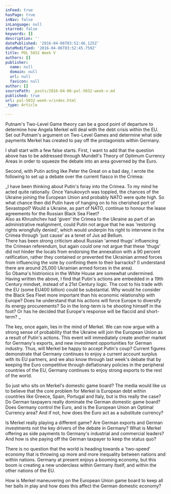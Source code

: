 ```yaml
---
inFeed: true
hasPage: true
inNav: false
inLanguage: null
starred: false
keywords: []
description: ''
datePublished: '2016-04-06T03:52:46.125Z'
dateModified: '2016-04-06T03:52:45.759Z'
title: POL 5032 Week V
authors: []
publisher:
  name: null
  domain: null
  url: null
  favicon: null
author: []
sourcePath: _posts/2016-04-06-pol-5032-week-v.md
published: true
url: pol-5032-week-v/index.html
_type: Article

---
```

Putnam's Two-Level Game theory can be a good point of departure to determine how Angela Merkel will deal with the debt crisis within the EU.  Set out Putnam's argument on Two-Level Games and determine what side payments Merkel has created to pay off the protagonists within Germany.

I shall start with a few false starts.  First, I want to add that the question above has to be addressed through Mundell's Theory of Optimum Currency Areas in order to squeeze the debate into an area governed by the Euro.

Second, with Putin acting like Peter the Great on a bad day, I wrote the following to set up a debate over the current fiasco in the Crimea:

_I have been thinking about Putin's foray into the Crimea.  To my mind he acted quite rationally. Once Yanukovych was toppled, the chances of the Ukraine joining the European Union and probably NATO were quite high.  So what chance then did Putin have of hanging on to his cherished port of Sevastopol? Would a Ukraine, as part of NATO, continue to honour the lease agreements for the Russian Black Sea Fleet?  
Also as Khrushchev had 'given' the Crimea to the Ukraine as part of an administrative realignment, could Putin not argue that he was 'restoring rights wrongfully denied', which would underpin his right to intervene in the Crimea through 'just cause' as a tenet of Jus ad Bellum.  
There has been strong criticism about Russian 'armed thugs' influencing the Crimean referendum, but again could one not argue that these 'thugs' did not hinder the locals from endorsing the annexation with a 90 percent ratification, rather they contained or prevented the Ukrainian armed forces from influencing the vote by confining them to their barracks? (I understand there are around 25,000 Ukrainian armed forces in the area).  
So Obama's histrionics in the White House are somewhat undermined.  
Having written the above, I find that Putin's actions are embedded in a 19th Century mindset, instead of a 21st Century logic.  The cost to his trade with the EU (some EU400 billion) could be substantial. Why would he consider the Black Sea Fleet more important than his economic relationship with Europe? Does he understand that his actions will force Europe to diversify its energy procurements?  So in the long-term is he shooting himself in the foot?  Or has he decided that Europe's response will be flaccid and short-term?  _

The key, once again, lies in the mind of Merkel.  We can now argue with a strong sense of probability that the Ukraine will join the European Union as a result of Putin's actions.  This event will immediately create another market for Germany's exports, and new investment opportunities for German industry.  Thus, will Merkel be happy to accept Putin's coup? Current figures demonstrate that Germany continues to enjoy a current account surplus with its EU partners, and we also know through last week's debate that by keeping the Euro competitive through deflationary policies in the peripheral countries of the EU, Germany continues to enjoy strong exports to the rest of the world.

So just who sits on Merkel's domestic game board?  The media would like us to believe that the core problem for Merkel is European debt within countries like Greece, Spain, Portugal and Italy, but is this really the case?  Do German taxpayers really dominate the German domestic game board? Does Germany control the Euro, and is the European Union an Optimal Currency area?  And if not, how does the Euro act as a substitute currency?

Is Merkel really playing a different game?  Are German exports and German investments not the key drivers of the debate in Germany? What is Merkel offering as side payments to Germany's industrial and commercial leaders?  And how is she paying off the German taxpayer to keep the status quo?

There is no question that the world is heading towards a 'two-speed' economy that is throwing up more and more inequality between nations and within nations.  Germany at present enjoys a booming economy, but this boom is creating a new underclass within Germany itself, and within the other nations of the EU.

How is Merkel maneuvering on the European Union game board to keep all her balls in play and how does this affect the German domestic economy?